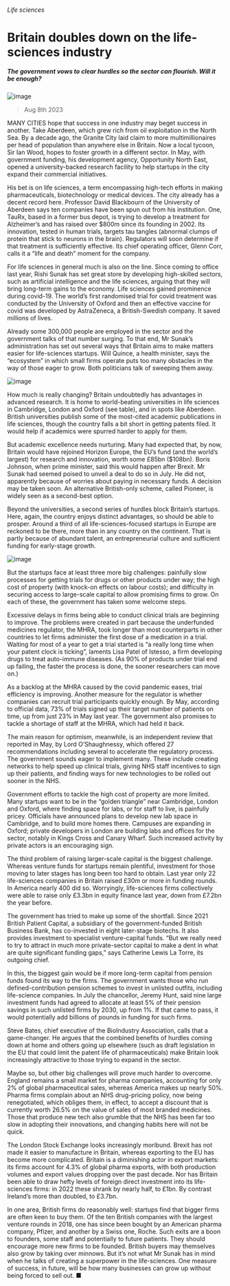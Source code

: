###### Life sciences
# Britain doubles down on the life-sciences industry 
##### The government vows to clear hurdles so the sector can flourish. Will it be enough? 
![image](images/20230812_BRD001.jpg) 
> Aug 8th 2023 
MANY CITIES hope that success in one industry may beget success in another. Take Aberdeen, which grew rich from oil exploitation in the North Sea. By a decade ago, the Granite City laid claim to more multimillionaires per head of population than anywhere else in Britain. Now a local tycoon, Sir Ian Wood, hopes to foster growth in a different sector. In May, with government funding, his development agency, Opportunity North East, opened a university-backed research facility to help startups in the city expand their commercial initiatives. 
His bet is on life sciences, a term encompassing high-tech efforts in making pharmaceuticals, biotechnology or medical devices. The city already has a decent record here. Professor David Blackbourn of the University of Aberdeen says ten companies have been spun out from his institution. One, TauRx, based in a former bus depot, is trying to develop a treatment for Alzheimer’s and has raised over $800m since its founding in 2002. Its innovation, tested in human trials, targets tau tangles (abnormal clumps of protein that stick to neurons in the brain). Regulators will soon determine if that treatment is sufficiently effective. Its chief operating officer, Glenn Corr, calls it a “life and death” moment for the company.
For life sciences in general much is also on the line. Since coming to office last year, Rishi Sunak has set great store by developing high-skilled sectors, such as artificial intelligence and the life sciences, arguing that they will bring long-term gains to the economy. Life sciences gained prominence during covid-19. The world’s first randomised trial for covid treatment was conducted by the University of Oxford and then an effective vaccine for covid was developed by AstraZeneca, a British-Swedish company. It saved millions of lives. 
Already some 300,000 people are employed in the sector and the government talks of that number surging. To that end, Mr Sunak’s administration has set out several ways that Britain aims to make matters easier for life-sciences startups. Will Quince, a health minister, says the “ecosystem” in which small firms operate puts too many obstacles in the way of those eager to grow. Both politicians talk of sweeping them away.
![image](images/20230812_BRC024.png) 

How much is really changing? Britain undoubtedly has advantages in advanced research. It is home to world-beating universities in life sciences in Cambridge, London and Oxford (see table), and in spots like Aberdeen. British universities publish some of the most-cited academic publications in life sciences, though the country falls a bit short in getting patents filed. It would help if academics were spurred harder to apply for them.
But academic excellence needs nurturing. Many had expected that, by now, Britain would have rejoined Horizon Europe, the EU’s fund (and the world’s largest) for research and innovation, worth some £85bn ($108bn). Boris Johnson, when prime minister, said this would happen after Brexit. Mr Sunak had seemed poised to unveil a deal to do so in July. He did not, apparently because of worries about paying in necessary funds. A decision may be taken soon. An alternative British-only scheme, called Pioneer, is widely seen as a second-best option.
Beyond the universities, a second series of hurdles block Britain’s startups. Here, again, the country enjoys distinct advantages, so should be able to prosper. Around a third of all life-sciences-focused startups in Europe are reckoned to be there, more than in any country on the continent. That is partly because of abundant talent, an entrepreneurial culture and sufficient funding for early-stage growth. 
![image](images/20230812_BRC068.png) 

But the startups face at least three more big challenges: painfully slow processes for getting trials for drugs or other products under way; the high cost of property (with knock-on effects on labour costs); and difficulty in securing access to large-scale capital to allow promising firms to grow. On each of these, the government has taken some welcome steps. 
Excessive delays in firms being able to conduct clinical trials are beginning to improve. The problems were created in part because the underfunded medicines regulator, the MHRA, took longer than most counterparts in other countries to let firms administer the first dose of a medication in a trial. Waiting for most of a year to get a trial started is “a really long time when your patent clock is ticking”, laments Lisa Patel of Istesso, a firm developing drugs to treat auto-immune diseases. (As 90% of products under trial end up failing, the faster the process is done, the sooner researchers can move on.)
As a backlog at the MHRA caused by the covid pandemic eases, trial efficiency is improving. Another measure for the regulator is whether companies can recruit trial participants quickly enough. By May, according to official data, 73% of trials signed up their target number of patients on time, up from just 23% in May last year. The government also promises to tackle a shortage of staff at the MHRA, which had held it back. 
The main reason for optimism, meanwhile, is an independent review that reported in May, by Lord O’Shaughnessy, which offered 27 recommendations including several to accelerate the regulatory process. The government sounds eager to implement many. These include creating networks to help speed up clinical trials, giving NHS staff incentives to sign up their patients, and finding ways for new technologies to be rolled out sooner in the NHS.
Government efforts to tackle the high cost of property are more limited. Many startups want to be in the “golden triangle” near Cambridge, London and Oxford, where finding space for labs, or for staff to live, is painfully pricey. Officials have announced plans to develop new lab space in Cambridge, and to build more homes there. Campuses are expanding in Oxford; private developers in London are building labs and offices for the sector, notably in Kings Cross and Canary Wharf. Such increased activity by private actors is an encouraging sign.
The third problem of raising larger-scale capital is the biggest challenge. Whereas venture funds for startups remain plentiful, investment for those moving to later stages has long been too hard to obtain. Last year only 22 life-sciences companies in Britain raised £30m or more in funding rounds. In America nearly 400 did so. Worryingly, life-sciences firms collectively were able to raise only £3.3bn in equity finance last year, down from £7.2bn the year before.
The government has tried to make up some of the shortfall. Since 2021 British Patient Capital, a subsidiary of the government-funded British Business Bank, has co-invested in eight later-stage biotechs. It also provides investment to specialist venture-capital funds. “But we really need to try to attract in much more private-sector capital to make a dent in what are quite significant funding gaps,” says Catherine Lewis La Torre, its outgoing chief.
In this, the biggest gain would be if more long-term capital from pension funds found its way to the firms. The government wants those who run defined-contribution pension schemes to invest in unlisted outfits, including life-science companies. In July the chancellor, Jeremy Hunt, said nine large investment funds had agreed to allocate at least 5% of their pension savings in such unlisted firms by 2030, up from 1%. If that came to pass, it would potentially add billions of pounds in funding for such firms. 
Steve Bates, chief executive of the BioIndustry Association, calls that a game-changer. He argues that the combined benefits of hurdles coming down at home and others going up elsewhere (such as draft legislation in the EU that could limit the patent life of pharmaceuticals) make Britain look increasingly attractive to those trying to expand in the sector.
Maybe so, but other big challenges will prove much harder to overcome. England remains a small market for pharma companies, accounting for only 2% of global pharmaceutical sales, whereas America makes up nearly 50%. Pharma firms complain about an NHS drug-pricing policy, now being renegotiated, which obliges them, in effect, to accept a discount that is currently worth 26.5% on the value of sales of most branded medicines. Those that produce new tech also grumble that the NHS has been far too slow in adopting their innovations, and changing habits here will not be quick. 
The London Stock Exchange looks increasingly moribund. Brexit has not made it easier to manufacture in Britain, whereas exporting to the EU has become more complicated. Britain is a diminishing actor in export markets: its firms account for 4.3% of global pharma exports, with both production volumes and export values dropping over the past decade. Nor has Britain been able to draw hefty levels of foreign direct investment into its life-sciences firms: in 2022 these shrank by nearly half, to £1bn. By contrast Ireland’s more than doubled, to £3.7bn.
In one area, British firms do reasonably well: startups find that bigger firms are often keen to buy them. Of the ten British companies with the largest venture rounds in 2018, one has since been bought by an American pharma company, Pfizer, and another by a Swiss one, Roche. Such exits are a boon to founders, some staff and potentially to future patients. They should encourage more new firms to be founded. British buyers may themselves also grow by taking over minnows. But it’s not what Mr Sunak has in mind when he talks of creating a superpower in the life-sciences. One measure of success, in future, will be how many businesses can grow up without being forced to sell out. ■


